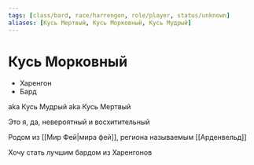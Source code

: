 ```yaml
---
tags: [class/bard, race/harrengon, role/player, status/unknown]
aliases: [Кусь Мертвый, Кусь Морковный, Кусь Мудрый]
---
```


# Кусь Морковный

- Харенгон
- Бард

aka Кусь Мудрый aka Кусь Мертвый

Это я, да, невероятный и восхитительный

Родом из [[Мир Фей|мира фей]], региона называемым [[Арденвельд]]

Хочу стать лучшим бардом из Харенгонов
